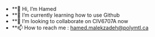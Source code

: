 - **👋 Hi, I’m Hamed
- **🌱 I’m currently learning how to use Github
- **💞️ I’m looking to collaborate on CIV6707A now
- **📫 How to reach me : hamed.malekzadeh@polymtl.ca

<!--
**HamedMalekzadeh/HamedMalekzadeh** is a ✨ _special_ ✨ repository because its `README.md` (this file) appears on your GitHub profile.

Here are some ideas to get you started:

- 🔭 I’m currently working on ...
- 🌱 I’m currently learning ...
- 👯 I’m looking to collaborate on ...
- 🤔 I’m looking for help with ...
- 💬 Ask me about ...
- 📫 How to reach me: ...
- 😄 Pronouns: ...
- ⚡ Fun fact: ...
-->
